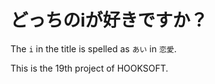 # どっちのiが好きですか？

The `i` in the title is spelled as `あい` in `恋愛`.

This is the 19th project of HOOKSOFT.
